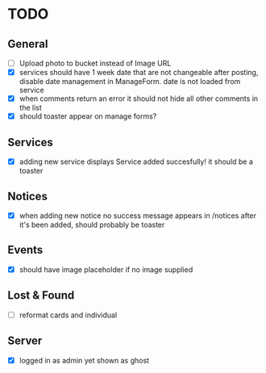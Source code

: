 # TODO

## General

- [ ] Upload photo to bucket instead of Image URL
- [x] services should have 1 week date that are not changeable after posting, disable date management in ManageForm. date is not loaded from service
- [x] when comments return an error it should not hide all other comments in the list
- [x] should toaster appear on manage forms?

## Services

- [x] adding new service displays Service added succesfully! it should be a toaster

## Notices

- [x] when adding new notice no success message appears in /notices after it's been added, should probably be toaster

## Events

- [x] should have image placeholder if no image supplied

## Lost & Found

- [ ] reformat cards and individual

## Server

- [x] logged in as admin yet shown as ghost
